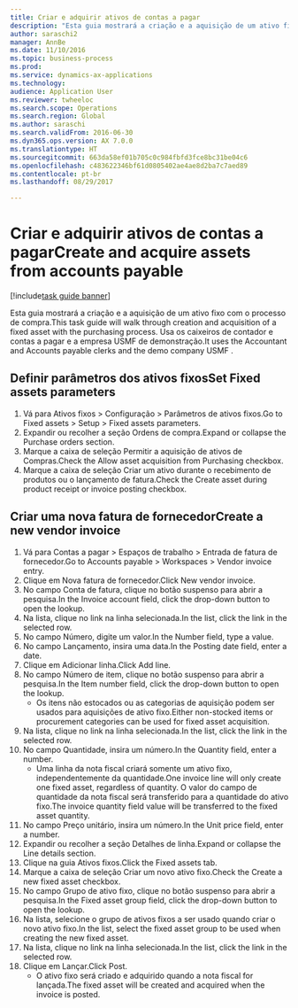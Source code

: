 ```yaml
--- 
title: Criar e adquirir ativos de contas a pagar
description: "Esta guia mostrará a criação e a aquisição de um ativo fixo com o processo de compra."
author: saraschi2
manager: AnnBe
ms.date: 11/10/2016
ms.topic: business-process
ms.prod: 
ms.service: dynamics-ax-applications
ms.technology: 
audience: Application User
ms.reviewer: twheeloc
ms.search.scope: Operations
ms.search.region: Global
ms.author: saraschi
ms.search.validFrom: 2016-06-30
ms.dyn365.ops.version: AX 7.0.0
ms.translationtype: HT
ms.sourcegitcommit: 663da58ef01b705c0c984fbfd3fce8bc31be04c6
ms.openlocfilehash: c483622346bf61d0805402ae4ae8d2ba7c7aed89
ms.contentlocale: pt-br
ms.lasthandoff: 08/29/2017

---
```

# <a name="create-and-acquire-assets-from-accounts-payable"></a><span data-ttu-id="aade2-103">Criar e adquirir ativos de contas a pagar</span><span class="sxs-lookup"><span data-stu-id="aade2-103">Create and acquire assets from accounts payable</span></span>

[!include[task guide banner](../../includes/task-guide-banner.md)]

<span data-ttu-id="aade2-104">Esta guia mostrará a criação e a aquisição de um ativo fixo com o processo de compra.</span><span class="sxs-lookup"><span data-stu-id="aade2-104">This task guide will walk through creation and acquisition of a fixed asset with the purchasing process.</span></span>  <span data-ttu-id="aade2-105">Usa os caixeiros de contador e contas a pagar e a empresa USMF de demonstração.</span><span class="sxs-lookup"><span data-stu-id="aade2-105">It uses the Accountant and Accounts payable clerks and the demo company USMF .</span></span>


## <a name="set-fixed-assets-parameters"></a><span data-ttu-id="aade2-106">Definir parâmetros dos ativos fixos</span><span class="sxs-lookup"><span data-stu-id="aade2-106">Set Fixed assets parameters</span></span>
1. <span data-ttu-id="aade2-107">Vá para Ativos fixos > Configuração > Parâmetros de ativos fixos.</span><span class="sxs-lookup"><span data-stu-id="aade2-107">Go to Fixed assets > Setup > Fixed assets parameters.</span></span>
2. <span data-ttu-id="aade2-108">Expandir ou recolher a seção Ordens de compra.</span><span class="sxs-lookup"><span data-stu-id="aade2-108">Expand or collapse the Purchase orders section.</span></span>
3. <span data-ttu-id="aade2-109">Marque a caixa de seleção Permitir a aquisição de ativos de Compras.</span><span class="sxs-lookup"><span data-stu-id="aade2-109">Check the Allow asset acquisition from Purchasing checkbox.</span></span>
4. <span data-ttu-id="aade2-110">Marque a caixa de seleção Criar um ativo durante o recebimento de produtos ou o lançamento de fatura.</span><span class="sxs-lookup"><span data-stu-id="aade2-110">Check the Create asset during product receipt or invoice posting checkbox.</span></span>

## <a name="create-a-new-vendor-invoice"></a><span data-ttu-id="aade2-111">Criar uma nova fatura de fornecedor</span><span class="sxs-lookup"><span data-stu-id="aade2-111">Create a new vendor invoice</span></span>
1. <span data-ttu-id="aade2-112">Vá para Contas a pagar > Espaços de trabalho > Entrada de fatura de fornecedor.</span><span class="sxs-lookup"><span data-stu-id="aade2-112">Go to Accounts payable > Workspaces > Vendor invoice entry.</span></span>
2. <span data-ttu-id="aade2-113">Clique em Nova fatura de fornecedor.</span><span class="sxs-lookup"><span data-stu-id="aade2-113">Click New vendor invoice.</span></span>
3. <span data-ttu-id="aade2-114">No campo Conta de fatura, clique no botão suspenso para abrir a pesquisa.</span><span class="sxs-lookup"><span data-stu-id="aade2-114">In the Invoice account field, click the drop-down button to open the lookup.</span></span>
4. <span data-ttu-id="aade2-115">Na lista, clique no link na linha selecionada.</span><span class="sxs-lookup"><span data-stu-id="aade2-115">In the list, click the link in the selected row.</span></span>
5. <span data-ttu-id="aade2-116">No campo Número, digite um valor.</span><span class="sxs-lookup"><span data-stu-id="aade2-116">In the Number field, type a value.</span></span>
6. <span data-ttu-id="aade2-117">No campo Lançamento, insira uma data.</span><span class="sxs-lookup"><span data-stu-id="aade2-117">In the Posting date field, enter a date.</span></span>
7. <span data-ttu-id="aade2-118">Clique em Adicionar linha.</span><span class="sxs-lookup"><span data-stu-id="aade2-118">Click Add line.</span></span>
8. <span data-ttu-id="aade2-119">No campo Número de item, clique no botão suspenso para abrir a pesquisa.</span><span class="sxs-lookup"><span data-stu-id="aade2-119">In the Item number field, click the drop-down button to open the lookup.</span></span>
    * <span data-ttu-id="aade2-120">Os itens não estocados ou as categorias de aquisição podem ser usados para aquisições de ativo fixo.</span><span class="sxs-lookup"><span data-stu-id="aade2-120">Either non-stocked items or procurement categories can be used for fixed asset acquisition.</span></span>  
9. <span data-ttu-id="aade2-121">Na lista, clique no link na linha selecionada.</span><span class="sxs-lookup"><span data-stu-id="aade2-121">In the list, click the link in the selected row.</span></span>
10. <span data-ttu-id="aade2-122">No campo Quantidade, insira um número.</span><span class="sxs-lookup"><span data-stu-id="aade2-122">In the Quantity field, enter a number.</span></span>
    * <span data-ttu-id="aade2-123">Uma linha da nota fiscal criará somente um ativo fixo, independentemente da quantidade.</span><span class="sxs-lookup"><span data-stu-id="aade2-123">One invoice line will only create one fixed asset, regardless of quantity.</span></span>  <span data-ttu-id="aade2-124">O valor do campo de quantidade da nota fiscal será transferido para a quantidade do ativo fixo.</span><span class="sxs-lookup"><span data-stu-id="aade2-124">The invoice quantity field value will be transferred to the fixed asset quantity.</span></span>  
11. <span data-ttu-id="aade2-125">No campo Preço unitário, insira um número.</span><span class="sxs-lookup"><span data-stu-id="aade2-125">In the Unit price field, enter a number.</span></span>
12. <span data-ttu-id="aade2-126">Expandir ou recolher a seção Detalhes de linha.</span><span class="sxs-lookup"><span data-stu-id="aade2-126">Expand or collapse the Line details section.</span></span>
13. <span data-ttu-id="aade2-127">Clique na guia Ativos fixos.</span><span class="sxs-lookup"><span data-stu-id="aade2-127">Click the Fixed assets tab.</span></span>
14. <span data-ttu-id="aade2-128">Marque a caixa de seleção Criar um novo ativo fixo.</span><span class="sxs-lookup"><span data-stu-id="aade2-128">Check the Create a new fixed asset checkbox.</span></span>
15. <span data-ttu-id="aade2-129">No campo Grupo de ativo fixo, clique no botão suspenso para abrir a pesquisa.</span><span class="sxs-lookup"><span data-stu-id="aade2-129">In the Fixed asset group field, click the drop-down button to open the lookup.</span></span>
16. <span data-ttu-id="aade2-130">Na lista, selecione o grupo de ativos fixos a ser usado quando criar o novo ativo fixo.</span><span class="sxs-lookup"><span data-stu-id="aade2-130">In the list, select the fixed asset group to be used when creating the new fixed asset.</span></span>
17. <span data-ttu-id="aade2-131">Na lista, clique no link na linha selecionada.</span><span class="sxs-lookup"><span data-stu-id="aade2-131">In the list, click the link in the selected row.</span></span>
18. <span data-ttu-id="aade2-132">Clique em Lançar.</span><span class="sxs-lookup"><span data-stu-id="aade2-132">Click Post.</span></span>
    * <span data-ttu-id="aade2-133">O ativo fixo será criado e adquirido quando a nota fiscal for lançada.</span><span class="sxs-lookup"><span data-stu-id="aade2-133">The fixed asset will be created and acquired when the invoice is posted.</span></span>  


